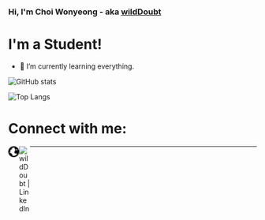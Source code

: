 ### Hi, I'm Choi Wonyeong - aka [wildDoubt][website]
<!--
**wildDoubt/wildDoubt** is a ✨ _special_ ✨ repository because its `README.md` (this file) appears on your GitHub profile.

Here are some ideas to get you started:

- 🔭 I’m currently working on ...
- 🌱 I’m currently learning ...
- 👯 I’m looking to collaborate on ...
- 🤔 I’m looking for help with ...
- 💬 Ask me about ...
- 📫 How to reach me: ...
- 😄 Pronouns: ...
- ⚡ Fun fact: ...
-->
<!--![GitHub stats](https://github-readme-stats.vercel.app/api?username=wildDoubt&show_icons=true&theme=monokai)
![Top Langs](https://github-readme-stats.vercel.app/api/top-langs/?username=wildDoubt&theme=monokai)
-->
# I'm a Student!
- 🌱 I’m currently learning everything.

![GitHub stats](https://github-readme-stats.vercel.app/api?username=wildDoubt&show_icons=true&theme=monokai)


![Top Langs](https://github-readme-stats.vercel.app/api/top-langs/?username=wildDoubt&theme=monokai)


# Connect with me:
[<img align="left" alt="https://wilddoubt.github.io" width="22px" src="https://raw.githubusercontent.com/iconic/open-iconic/master/svg/globe.svg" />][website]
[<img align="left" alt="wildDoubt | LinkedIn" width="22px" src="https://cdn.jsdelivr.net/npm/simple-icons@v3/icons/linkedin.svg" />][linkedin]


---
[website]: https://wilddoubt.github.io/
[linkedin]: https://www.linkedin.com/in/wonyeong-choi-3a4543124/
